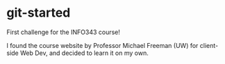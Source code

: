 # git-started
First challenge for the INFO343 course!

I found the course website by Professor Michael Freeman (UW) for client-side Web Dev,
and decided to learn it on my own. 